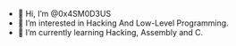 - 👋 Hi, I’m @0x4SM0D3US
- 👀 I’m interested in Hacking And Low-Level Programming.
- 🌱 I’m currently learning Hacking, Assembly and C.

<!---
0x4SM0D3US/0x4SM0D3US is a ✨ special ✨ repository because its `README.md` (this file) appears on your GitHub profile.
You can click the Preview link to take a look at your changes.
--->


